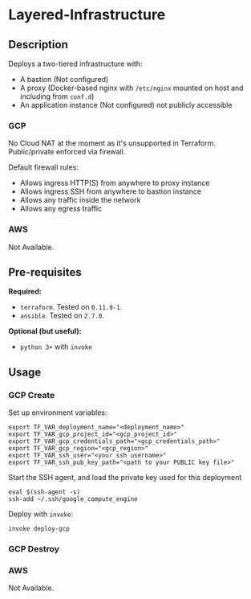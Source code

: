 # Layered-Infrastructure

## Description

Deploys a two-tiered infrastructure with:
- A bastion (Not configured)
- A proxy (Docker-based nginx with `/etc/nginx` mounted on host and including from `conf.d`)
- An application instance (Not configured) not publicly accessible

### GCP

No Cloud NAT at the moment as it's unsupported in Terraform. Public/private enforced via firewall.

Default firewall rules:
- Allows ingress HTTP(S) from anywhere to proxy instance
- Allows ingress SSH from anywhere to bastion instance
- Allows any traffic inside the network
- Allows any egress traffic

### AWS

Not Available.

## Pre-requisites
**Required:**
- `terraform`. Tested on `0.11.9-1`.
- `ansible`. Tested on `2.7.0`.

**Optional (but useful):**
- `python 3+` with `invoke`


## Usage

### GCP Create

Set up environment variables:
```
export TF_VAR_deployment_name="<deployment_name>"
export TF_VAR_gcp_project_id="<gcp_project_id>"
export TF_VAR_gcp_credentials_path="<gcp_credentials_path>"
export TF_VAR_gcp_region="<gcp_region>"
export TF_VAR_ssh_user="<your ssh username>"
export TF_VAR_ssh_pub_key_path="<path to your PUBLIC key file>"
```

Start the SSH agent, and load the private key used for this deployment
```
eval $(ssh-agent -s)
ssh-add ~/.ssh/google_compute_engine
```

Deploy with `invoke`:
```
invoke deploy-gcp
```

### GCP Destroy



### AWS 

Not Available. 
